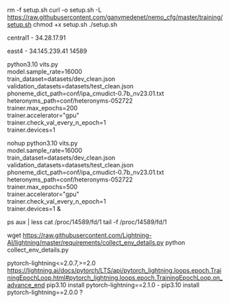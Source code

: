
rm -f setup.sh
curl -o setup.sh -L https://raw.githubusercontent.com/ganymedenet/nemo_cfg/master/training/setup.sh
chmod +x setup.sh
./setup.sh

central1 - 34.28.17.91

east4 - 34.145.239.41
 14589

python3.10 vits.py \
  model.sample_rate=16000 \
  train_dataset=datasets/dev_clean.json \
  validation_datasets=datasets/test_clean.json \
  phoneme_dict_path=conf/ipa_cmudict-0.7b_nv23.01.txt \
  heteronyms_path=conf/heteronyms-052722 \
  trainer.max_epochs=200 \
  trainer.accelerator="gpu" \
  trainer.check_val_every_n_epoch=1 \
  trainer.devices=1


nohup python3.10 vits.py \
  model.sample_rate=16000 \
  train_dataset=datasets/dev_clean.json \
  validation_datasets=datasets/test_clean.json \
  phoneme_dict_path=conf/ipa_cmudict-0.7b_nv23.01.txt \
  heteronyms_path=conf/heteronyms-052722 \
  trainer.max_epochs=500 \
  trainer.accelerator="gpu" \
  trainer.check_val_every_n_epoch=1 \
  trainer.devices=1 &


ps aux | less
cat /proc/14589/fd/1
tail -f /proc/14589/fd/1


wget https://raw.githubusercontent.com/Lightning-AI/lightning/master/requirements/collect_env_details.py
python collect_env_details.py


pytorch-lightning<=2.0.7,>=2.0
https://lightning.ai/docs/pytorch/LTS/api/pytorch_lightning.loops.epoch.TrainingEpochLoop.html#pytorch_lightning.loops.epoch.TrainingEpochLoop.on_advance_end
pip3.10 install pytorch-lightning==2.1.0 -
pip3.10 install pytorch-lightning==2.0.0 ?